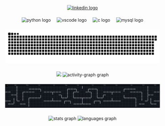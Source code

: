 <div align="center">
  <a href="https://www.linkedin.com/in/thomas-lombardot/" target="_blank">
    <img src="https://img.shields.io/static/v1?message=LinkedIn&logo=linkedin&label=&color=0077B5&logoColor=white&labelColor=&style=for-the-badge" height="25" alt="linkedin logo"  />
  </a>
</div>

###

<div align="center">
  <img src="https://skillicons.dev/icons?i=py" height="60" alt="python logo"  />
  <img width="12" />
  <img src="https://cdn.jsdelivr.net/gh/devicons/devicon/icons/vscode/vscode-original.svg" height="60" alt="vscode logo"  />
  <img width="12" />
  <img src="https://cdn.jsdelivr.net/gh/devicons/devicon/icons/c/c-original.svg" height="60" alt="c logo"  />
  <img width="12" />
  <img src="https://cdn.jsdelivr.net/gh/devicons/devicon/icons/mysql/mysql-original.svg" height="60" alt="mysql logo"  />
</div>

###

###

<img src="images/snake.svg" alt="Snake animation" />

###
<div align="center">
  <img src="https://count.getloli.com/@:tlombardot?theme=yousa-ling&padding=7&scale=1&align=top&pixelated=1&darkmode=auto"  />
<img src="https://github-readme-activity-graph.vercel.app/graph?username=tlombardot&radius=16&theme=react&area=true&order=5" height="300" alt="activity-graph graph"  />
</div>

###

###


<img src="images/pacman.svg" alt="Snake animation" />

###

###
<div align="center">
  <img src="https://github-readme-stats.vercel.app/api?username=tlombardot&hide_title=false&hide_rank=false&show_icons=true&include_all_commits=true&count_private=true&disable_animations=false&theme=dracula&locale=en&hide_border=false&order=1" height="150" alt="stats graph"  />
  <img src="https://github-readme-stats.vercel.app/api/top-langs?username=tlombardot&locale=en&hide_title=false&layout=compact&card_width=320&langs_count=5&theme=dracula&hide_border=false&order=2" height="150" alt="languages graph"  />
</div>



